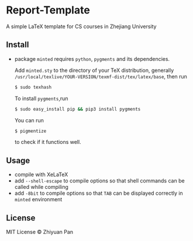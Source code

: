 # Report-Template
A simple LaTeX template for CS courses in Zhejiang University

## Install
* package `minted` requires `python`, `pygments` and its dependencies.

  Add `minted.sty` to the directory of your TeX distribution, generally `/usr/local/texlive/YOUR-VERSION/texmf-dist/tex/latex/base`, then run
  
  ```bash
  $ sudo texhash
  ```
  
  To install `pygments`,run
  
  ```bash
  $ sudo easy_install pip && pip3 install pygments
  ```
  
  You can run 
  ```bash
  $ pigmentize
  ``` 
  to check if it functions well.
## Usage
* compile with XeLaTeX
* add `--shell-escape` to compile options so that shell commands can be called while compiling
* add `-8bit` to compile options so that `TAB` can be displayed correctly in `minted` environment

## License
MIT License © Zhiyuan Pan
